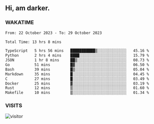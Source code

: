 ## Hi, am darker.

### WAKATIME

<!--START_SECTION:waka-->

```txt
From: 22 October 2023 - To: 29 October 2023

Total Time: 13 hrs 8 mins

TypeScript   5 hrs 56 mins   ███████████▒░░░░░░░░░░░░░   45.16 %
Python       2 hrs 4 mins    ████░░░░░░░░░░░░░░░░░░░░░   15.79 %
JSON         1 hr 8 mins     ██▒░░░░░░░░░░░░░░░░░░░░░░   08.73 %
Go           51 mins         █▓░░░░░░░░░░░░░░░░░░░░░░░   06.50 %
Bash         39 mins         █▒░░░░░░░░░░░░░░░░░░░░░░░   05.04 %
Markdown     35 mins         █░░░░░░░░░░░░░░░░░░░░░░░░   04.45 %
C            27 mins         █░░░░░░░░░░░░░░░░░░░░░░░░   03.49 %
Docker       25 mins         ▓░░░░░░░░░░░░░░░░░░░░░░░░   03.19 %
Rust         12 mins         ▒░░░░░░░░░░░░░░░░░░░░░░░░   01.60 %
Makefile     10 mins         ▒░░░░░░░░░░░░░░░░░░░░░░░░   01.34 %
```

<!--END_SECTION:waka-->

### VISITS
<!-- i should probably build this when i will have some time -->
![visitor](https://profile-counter.glitch.me/sanix-darker/count.svg)
